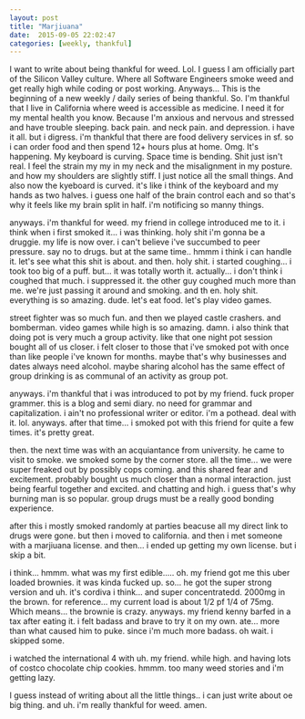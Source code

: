 ```yaml
---
layout: post
title: "Marjiuana"
date:  2015-09-05 22:02:47
categories: [weekly, thankful]
---
```

I want to write about being thankful for weed. Lol. I guess I am officially part of the Silicon Valley culture. Where all Software Engineers smoke weed and get really high while coding or post working. Anyways... This is the beginning of a new weekly / daily series of being thankful. So. I'm thankful that I live in California where weed is accessible as medicine. I need it for my mental health you know. Because I'm anxious and nervous and stressed and have trouble sleeping. back pain. and neck pain. and depression. i have it all. but i digress. i'm thankful that there are food delivery services in sf. so i can order food and then spend 12+ hours plus at home. Omg. It's happening. My keyboard is curving. Space time is bending. Shit just isn't real. I feel the strain my my in my neck and the misalignment in my posture. and how my shoulders are slightly stiff. I just notice all the small things. And also now the kyeboard is curved. it's like i think of the keyboard and my hands as two halves. i guess one half of the brain control each and so that's why it feels like my brain split in half. i'm notificing so manny things.


anyways. i'm thankful for weed. my friend in college introduced me to it. i think when i first smoked it... i was thinking. holy shit i'm gonna be a druggie. my life is now over. i can't believe i've succumbed to peer pressure. say no to drugs. but at the same time.. hmmm i think i can handle it. let's see what this shit is about. and then. holy shit. i started coughing... i took too big of a puff. but... it was totally worth it. actually... i don't think i coughed that much. i suppressed it. the other guy coughed much more than me. we're just passing it around and smoking. and th en. holy shit. everything is so amazing. dude. let's eat food. let's play video games.

street fighter was so much fun. and then we played castle crashers. and bomberman. video games while high is so amazing. damn. i also think that doing pot is very much a group activity. like that one night pot session bought all of us closer. i felt closer to those that i've smoked pot with once than like people i've known for months. maybe that's why businesses and dates always need alcohol. maybe sharing alcohol has the same effect of group drinking is as communal of an activity as group pot.

anyways. i'm thankful that i was introduced to pot by my friend. fuck proper grammer. this is a blog and semi diary. no need for grammar and capitalization. i ain't no professional writer or editor. i'm a pothead. deal with it. lol. anyways. after that time... i     smoked pot with this friend for quite a few times. it's pretty great.

then. the next time was with an acquiantance from university. he came to visit to smoke. we smoked some by the corner store. all the time... we were super freaked out by possibly cops coming. and this shared fear and excitement. probably bought us much closer than a normal interaction. just being fearful together and excited. and chatting and high. i guess that's why burning man is so popular. group drugs must be a really good bonding experience.

after this i mostly smoked randomly at parties beacuse all my direct link to drugs were gone. but then i moved to california. and then i met someone with a marjiuana license. and then... i ended up getting my own license. but i skip a bit.

i think... hmmm. what was my first edible..... oh. my friend got me this uber loaded brownies. it was kinda fucked up. so... he got the super strong version and uh. it's cordiva i think... and super concentratedd. 2000mg in the brown. for reference... my current load is about 1/2 pf 1/4 of 75mg. Which means... the brownie is crazy. anyways. my friend kenny barfed in a tax after eating it. i felt badass and brave to try it on my own. ate... more than what caused him to puke. since i'm much more badass. oh wait. i skipped some.

i watched the international 4 with uh. my friend. while high. and having lots of costco chocolate chip cookies. hmmm. too many weed stories and i'm getting lazy.

I guess instead of writing about all the little things.. i can just write about oe big thing. and uh. i'm really thankful for weed. amen. 
